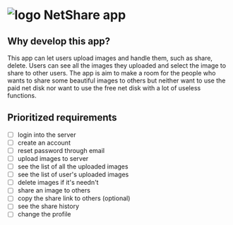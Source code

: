 
![logo](https://i.postimg.cc/kG1TnL8Q/logo.png "App logo")
NetShare app
==============================
## Why develop this app? <br>
This app can let users upload images and handle them, such as share, delete. Users can see all the images they uploaded and select the image to share to other users. 
The app is aim to make a room for the people who wants to share some beautiful images to others but neither want to use the paid net disk 
nor want to use the free net disk with a lot of useless functions. <br>

## Prioritized requirements <br>
- [ ] login into the server
- [ ] create an account
- [ ] reset password through email
- [ ] upload images to server
- [ ] see the list of all the uploaded images
- [ ] see the list of user's uploaded images
- [ ] delete images if it's needn't
- [ ] share an image to others
- [ ] copy the share link to others (optional)
- [ ] see the share history
- [ ] change the profile 

